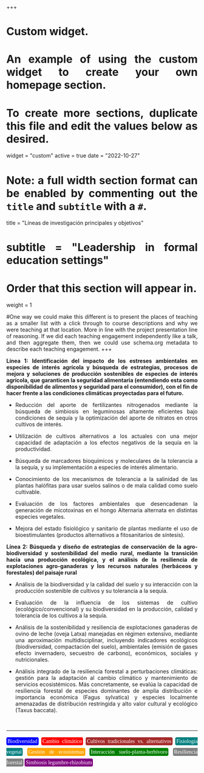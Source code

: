 +++
# Custom widget.
# An example of using the custom widget to create your own homepage section.
# To create more sections, duplicate this file and edit the values below as desired.
widget = "custom"
active = true
date = "2022-10-27"

# Note: a full width section format can be enabled by commenting out the `title` and `subtitle` with a `#`.
title = "Líneas de investigación principales y objetivos"
# subtitle = "Leadership in formal education settings"


# Order that this section will appear in.
weight = 1

#One way we could make this different is to present the places of teaching as a smaller list with a click through to course descriptions and why we were teaching at that location. More in line with the project presentation line of reasoning. If we did each teaching engagement independently like a talk, and then aggregate them, then we could use schema.org metadata to describe each teaching engagement.
+++
<body style="text-align:justify">

**Línea 1:  Identificación del impacto de los estreses ambientales en especies de interés agrícola y búsqueda de estrategias, procesos de mejora y soluciones de producción sostenibles de especies de interés agrícola, que garanticen la seguridad alimentaria (entendiendo esta como disponibilidad de alimentos y seguridad para el consumidor), con el fin de hacer frente a las condiciones climáticas proyectadas para el futuro.**

+ Reducción del aporte de fertilizantes nitrogenados mediante la búsqueda de simbiosis en leguminosas altamente eficientes bajo condiciones de sequía y la optimización del aporte de nitratos en otros cultivos de interés.

+ Utilización de cultivos alternativos a los actuales con una mejor capacidad de adaptación a los efectos negativos de la sequía en la productividad.

+ Búsqueda de marcadores bioquímicos y moleculares de la tolerancia a la sequía, y su implementación a especies de interés alimentario.

+ Conocimiento de los mecanismos de tolerancia a la salinidad de las plantas halófitas para usar suelos salinos o de mala calidad como suelo cultivable.

+ Evaluación de los factores ambientales que desencadenan la generación de micotoxinas en el hongo Alternaria alternata en distintas especies vegetales.

+ Mejora del estado fisiológico y sanitario de plantas mediante el uso de bioestimulantes (productos alternativos a fitosanitarios de síntesis).


**Línea 2: Búsqueda y diseño de estrategias de conservación de la agro-biodiversidad y sostenibilidad del medio rural, mediante la transición hacia una producción ecológica, y el análisis de la resiliencia de explotaciones agro-ganaderas y los recursos naturales (herbáceos y forestales) del paisaje rural**

+  Análisis de la biodiversidad y la calidad del suelo y su interacción con la producción sostenible de cultivos y su tolerancia a la sequía.

+ Evaluación de la influencia de los sistemas de cultivo (ecológico/convencional) y su biodiversidad en la producción, calidad y tolerancia de los cultivos a la sequía.

+ Análisis de la sostenibilidad y resiliencia de explotaciones ganaderas de ovino de leche (oveja Latxa) manejadas en régimen extensivo, mediante una aproximación multidisciplinar, incluyendo indicadores ecológicos (biodiversidad, compactación del suelo), ambientales (emisión de gases efecto invernadero, secuestro de carbono), económicos, sociales y nutricionales.

+ Análisis integrado de la resiliencia forestal a perturbaciones climáticas: gestión para la adaptación al cambio climático y mantenimiento de servicios ecosistémicos. Más concretamente, se evalúa la capacidad de resiliencia forestal de especies dominantes de amplia distribución e importancia económica (Fagus sylvatica) y especies localmente amenazadas de distribución restringida y alto valor cultural y ecológico (Taxus baccata).
</body>

<br>

---

<p style = "font-family:'Brush Script MT', cursive; line-height: 200%">
<span style="color:white; border-radius: 4px; padding: 3px; background-color:blue">Biodiversidad</span>
<span style="color:white; border-radius: 4px; padding: 3px; background-color:red">Cambio climático</span>
<span style="color:white; border-radius: 4px; padding: 3px; background-color:brown">Cultivos tradicionales vs. alternativos</span>
<span style="color:white; border-radius: 4px; padding: 3px; background-color:teal">Fisiología vegetal</span>
<span style="color:white; border-radius: 4px; padding: 3px; background-color:orange">Gestión de ecosistemas</span>
<span style="color:white; border-radius: 4px; padding: 3px; background-color:green">Interacción suelo-planta-herbívoro</span>
<span style="color:white; border-radius: 4px; padding: 3px; background-color:gray">Resiliencia forestal</span>
<span style="color:white; border-radius: 4px; padding: 3px; background-color:purple">Simbiosis legumbre-rhizobium</span>

</p>

